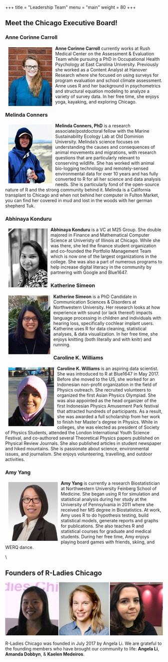 +++
title = "Leadership Team"
menu = "main"
weight = 80
+++



## Meet the Chicago Executive Board!  
  

### Anne Corinne Carroll  
<img src="/img/exec/Anne.jpg" align="left" style="margin: 5px 10px" alt="">  
  
**Anne Corinne Carroll** currently works at Rush Medical Center on the Assessment & Evaluation Team while pursuing a PhD in Occupational Health Psychology at East Carolina University. Previously she worked as a Content Analyst at Hanover Research where she focused on using surveys for program evaluation and school climate assessment.  Anne uses R and her background in psychometrics and structural equation modeling to analyze a variety of survey data. In her free time, she enjoys yoga, kayaking, and exploring Chicago.  
   
   
  
  
  
### Melinda Conners  
<img src="/img/exec/Melinda.jpg" align="left" style="margin: 5px 10px" alt="">  
  
**Melinda Conners, PhD** is a research associate/postdoctoral fellow with the Marine Sustainability Ecology Lab at Old Dominion University. Melinda’s science focuses on understanding the causes and consequences of animal movements and migrations, with research questions that are particularly relevant to conserving wildlife. She has worked with animal bio-logging technology and remotely-sensed environmental data for over 10 years and has fully converted to R for all her science and data analysis needs. She is particularly fond of the open-source nature of R and the strong community behind it. Melinda is a California transplant to Chicago and when not behind her computer in Fulton Market, you can find her covered in mud and lost in the woods with her german shepherd Tuk.   
   
   
  
  
  
### Abhinaya Konduru
<img src="/img/exec/Abhinaya.jpg" align="left" style="margin: 5px 10px" alt="">  
  
**Abhinaya Konduru** is a VC at M25 Group. She double majored in Finance and Mathematical Computer Science at Univeristy of Illinois at Chicago. While she was there, she led the finance student organization and co-founded the Portfolio Management Team which is now one of the largest organizations in the college. She was also a part of numerous programs to help increase digital literacy in the community by partnering with Google and Blue1647.
   
   
  
  
  
### Katherine Simeon  
<img src="/img/exec/Katherine.jpg" align="left" style="margin: 5px 10px" alt="">  
  
**Katherine Simeon** is a PhD Candidate in Communication Sciences & Disorders at Northwestern University. Her research looks at how experience with sound (or lack thereof) impacts language processing in children and individuals with hearing loss, specifically cochlear implant users. Katherine uses R for data cleaning, statistical analyses, & data visualization. In her free time, she enjoys knitting (both literally and with knitr) and running.  
   
   
  
  
  
### Caroline K. Williams  
<img src="/img/exec/Caroline.jpg" align="left" style="margin: 5px 10px" alt="">  
  
**Caroline K. Williams** is an aspiring data scientist. She was introduced to R at Blue1647 in May 2017. Before she moved to the US, she worked for an Indonesian non-profit organization in the field of Physics outreach. She recruited volunteers to organized the first Asian Physics Olympiad. She was also appointed as the head organizer of the first Indonesian Physics Amusement Park festival that attracted hundreds of participants. As a result, she was awarded a full scholarship from her work to finish her Master's degree in Physics. While in colleges, she was elected as president of Society of Physics Students, attended the London International Youth Science Festival, and co-authored several Theoretical Physics papers published on Physical Review Journals. She also published articles in student newspaper and hiked mountains. She is passionate about science, environmental issues, and journalism. She enjoys volunteering, travelling, and outdoor activities.  
  
   
  
  
  
### Amy Yang  
<img src="/img/exec/Amy.jpg" align="left" style="margin: 5px 10px" alt="">  
  
**Amy Yang** is currently a research Biostatistician at Northwestern University Feinberg School of Medicine. She began using R for simulation and statistical analysis during her study at the University of Pennsylvania in 2011 where she received her MS degree in Biostatistics. At work, Amy uses R to do hypothesis testing, build statistical models, generate reports and graphs for publications. She also teaches R and statistical courses for graduate and medical students. During her free time, Amy enjoys playing board games with friends, skiing, and WERQ dance.  
  
  
    
  
\  
  
## Founders of R-Ladies Chicago 

![We are grateful to R-Ladies Chicago Founding Board Members: Angela Li, Kaelen Medeiros, & Amanda Dobbyn](/img/exec/Founders.jpg)  
  
  
R-Ladies Chicago was founded in July 2017 by Angela Li. We are grateful to the founding members who have brought our community to life: **Angela Li**, **Amanda Dobbyn**, & **Kaelen Medeiros**.